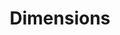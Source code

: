 ---
bigquery: https://console.cloud.google.com/bigquery?p=covid-19-dimensions-ai&page=table&d=data&t=publications
contributors: Digital Science, https://www.digital-science.com/
cost: Free for personal, non-commercial use.
description: Dimensions contains more than 100 million publications, ranging from
  articles published in scholarly journals, books and book chapters, to preprints
  and conference proceedings. All publications are contextualized with linked data
  sets, funding, publications, patents, clinical trials, and policy documents. You
  can also view associated categories, funders, institutions, and researcher profiles.
documentation: https://docs.dimensions.ai/bigquery/index.html
last_edit: 04/08/2022, 19:50:09
location: https://www.dimensions.ai/products/free/
maintained_by: Digital Science, https://www.digital-science.com/
schema_fields:
- end_date
- cpc
- funding_details
- interventions
- type
- research_orgs
- original_title
- citations_count
- altmetrics
- resulting_publication_doi
- types
- supporting_grant_ids
- isbn
- address
- active_years
- pmcid
- publication_year
- id
- created_date
- title
- acknowledgements
- funding_usd
- foa_number
- category_hrcs_hc
- status
- source_id
- cited_by_ids
- doi
- date
- associated_publication_arxiv_id
- legal_status
- conditions
- linkout
- family_members_ids
- inventor_names
- labels
- patent_ids
- category_icrp_cso
- name
- assignee_countries
- funder_orgs
- date_inserted
- abstract
- publication_date
- expiration_date
- research_org_countries
- funding_cny
- aliases
- application_number
- mesh_terms
- eisbn
- issue
- original_assignee
- citations
- acronym
- funding_cad
- funder_org_countries
- priority_year
- mesh_headings
- original_assignee_countries
- external_ids
- date_normal
- open_access_categories_v2
- clinical_trial_ids
- volume
- funding_gbp
- current_assignee_orgs
- concepts
- expiration_year
- grant_number
- acronyms
- assignee_orgs
- associated_publication_pmid
- priority_date
- funder_countries
- research_org_cities
- granted_date
- metrics
- current_assignee_countries
- category_bra
- associated_grant_ids
- category_hrcs_rac
- language
- original_assignee_orgs
- start_year
- book_title
- funding_currency
- funder_org_cities
- conference
- funder_org_acronyms
- granted_year
- editors
- phase
- ipcr
- open_access_categories
- repository_url
- gender
- jurisdiction
- publication_ids
- resulting_publication_ids
- proceedings_title
- relationships
- current_assignee
- funding_amount
- publisher
- associated_publication_doi
- funding_nzd
- journal
- associated_publication_id
- citation_string
- date_print
- end_year
- license
- research_org_state_names
- funding_chf
- date_modified
- arxiv_id
- repository_name
- subtitles
- category_uoa
- funding_eur
- filing_status
- category_icrp_ct
- embargo_date
- date_online
- investigators
- pages
- repository_id
- wikipedia_url
- researcher_ids
- funder_org
- established
- funding_aud
- research_org_state_codes
- year
- book_series_title
- funding_jpy
- category_for
- research_org_city_names
- date_imported_gbq
- journal_lists
- start_date
- category_hra
- category_sdg
- legal_events
- categories
- pmid
- original_abstract
- email_address
- research_org_country_names
- organisation_details
- funder_org_state_codes
- brief_title
- links
- reference_ids
- family_count
- parent_id
- description
- category_rcdc
- kind
- authors
- family_id
- filing_date
- filing_year
- registry
shortname: dimensions
tags:
- scholarly literature
- patents
- funding
- clinical trials
- academic profiles
terms_of_use: 'Use of both the Dimensions COVID-19 dataset and full Dimensions dataset
  are subject to the Dimensions Terms of use: https://www.dimensions.ai/policies-terms-legal '
title: Dimensions
uuid: dcff88bd-fe6b-4fdb-8159-809bf9d7bc1c
---